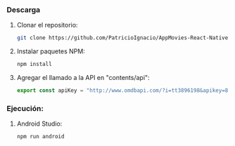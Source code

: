 ### Descarga

1. Clonar el repositorio:
   ```sh
   git clone https://github.com/PatricioIgnacio/AppMovies-React-Native
   ```
2. Instalar paquetes NPM:
   ```sh
   npm install
   ```
3. Agregar el llamado a la API en "contents/api":
   ```js
   export const apiKey = "http://www.omdbapi.com/?i=tt3896198&apikey=875ae7b9";
   ```

### Ejecución:

1. Android Studio:
   ```sh
   npm run android
   ```
